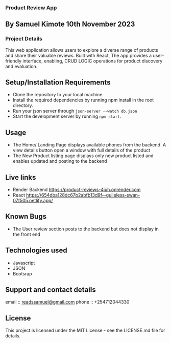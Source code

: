 ### Product Review App

## By Samuel Kimote 10th November 2023

### Project Details 

This web application allows users to explore a diverse range of products and share their valuable reviews. Built with React, The app provides a user-friendly interface, enabling, CRUD LOGIC operations for product discovery and evaluation.

## Setup/Installation Requirements
- Clone the repository to your local machine.
- Install the required dependencies by running npm install in the root directory.
- Run your json server through `json-server --watch db.json`
- Start the development server by running `npm start`.

## Usage
- The Home/ Landing Page displays available phones from the backend. A view details button open a window with full       details of the product 
- The New Product listing page displays only new product listed and enables updated and posting to the backend 
## Live links 
- Render Backend https://product-reviews-4iuh.onrender.com
- React https://654dba128dc67b2abfb13d9f--guileless-swan-07f505.netlify.app/

## Known Bugs
- The User review section posts to the backend but does not display in the front end 
## Technologies used
- Javascript
- JSON
- Bootsrap

## Support and contact details
email :: readssamuel@gmail.com 
phone :: +254712044330

## License
This project is licensed under the MIT License - see the LICENSE.md file for details.